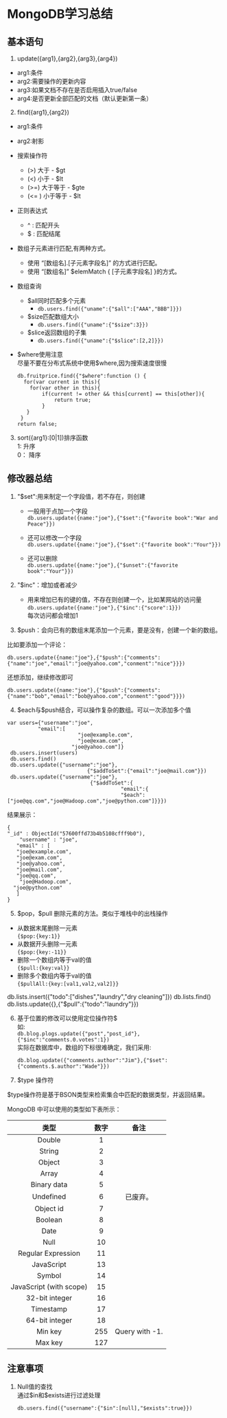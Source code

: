 # MongoDB学习总结

## 基本语句
1. update({arg1},{arg2},{arg3},{arg4})  
* arg1:条件  
* arg2:需要操作的更新内容
* arg3:如果文档不存在是否启用插入true/false
* arg4:是否更新全部匹配的文档（默认更新第一条）

2. find({arg1},{arg2})
  * arg1:条件
  * arg2:射影
  * 搜索操作符    
    + (>) 大于 - $gt
    + (<) 小于 - $lt
    + (>=) 大于等于 - $gte
    + (<= ) 小于等于 - $lt
  * 正则表达式
    + \^ : 匹配开头
    + \$ : 匹配结尾
  
  * 数组子元素进行匹配,有两种方式。  
    + 使用 “[数组名].[子元素字段名]” 的方式进行匹配。
    + 使用 “[数组名]” $elemMatch { [子元素字段名] }的方式。

  * 数组查询
    + \$all同时匹配多个元素
      - ```db.users.find({"uname":{"$all":["AAA","BBB"]}})```
    + \$size匹配数组大小
      - ```db.users.find({"uname":{"$size":3}})```
    + \$slice返回数组的子集
      - ```db.users.find({"uname":{"$slice":[2,2]}})```
  * \$where使用注意  
    尽量不要在分布式系统中使用\$where,因为搜索速度很慢  
    ```
    db.fruitprice.find({"$where":function () {
      for(var current in this){
        for(var other in this){
            if(current != other && this[current] == this[other]){
                return true;
            }
       }
     }
    return false;
    ```
3.  sort({arg1}:[0|1])排序函数  
    1: 升序  
    0： 降序  

## 修改器总结
1. \"\$set\":用来制定一个字段值，若不存在，则创建
   * 一般用于点加一个字段  
   ```db.users.update({name:"joe"},{"$set":{"favorite book":"War and Peace"}})```

   * 还可以修改一个字段  
   ```db.users.update({name:"joe"},{"$set":{"favorite book":"Your"}})```
 
   * 还可以删除  
   ```db.users.update({name:"joe"},{"$unset":{"favorite book":"Your"}})```

2. \"\$inc\"：增加或者减少
   * 用来增加已有的键的值，不存在则创建一个，比如某网站的访问量  
   ```db.users.update({name:"joe"},{"$inc":{"score":1}})```  
   每次访问都会增加1

3. \$push：会向已有的数组末尾添加一个元素，要是没有，创建一个新的数组。

  比如要添加一个评论：
 ```
 db.users.update({name:"joe"},{"$push":{"comments":{"name":"joe","email":"joe@yahoo.com","conment":"nice"}}})
 ```

 还想添加，继续修改即可

```
db.users.update({name:"joe"},{"$push":{"comments":{"name":"bob","email":"bob@yahoo.com","conment":"good"}}})
```

4. \$each与\$push结合，可以操作复杂的数组。可以一次添加多个值
```
var users={"username":"joe",
          "email":[
                       "joe@example.com",
                       "joe@exam.com",
                     "joe@yahoo.com"]}
 db.users.insert(users) 
 db.users.find() 
 db.users.update({"username":"joe"},
                          {"$addToSet":{"email":"joe@mail.com"}}) 
 db.users.update({"username":"joe"},
                           {"$addToSet":{
                                     "email":{
                                     "$each":["joe@qq.com","joe@Hadoop.com","joe@python.com"]}}})
```

结果展示：
```
{
"_id" : ObjectId("57600ffd73b4b5108cfff9b0"),
    "username" : "joe",
   "email" : [ 
   "joe@example.com", 
   "joe@exam.com", 
   "joe@yahoo.com", 
   "joe@mail.com", 
   "joe@qq.com", 
    "joe@Hadoop.com", 
  "joe@python.com"
   ]
}
```

5. \$pop，\$pull 删除元素的方法。类似于堆栈中的出栈操作
  * 从数据末尾删除一元素<br/>```{$pop:{key:1}}```
  * 从数据开头删除一元素<br/>```{$pop:{key:-11}}```
  * 删除一个数组内等于val的值<br/>```{$pull:{key:val}}```
  * 删除多个数组内等于val的值<br/>```{$pullAll:{key:[val1,val2,val2]}}```

db.lists.insert({"todo":["dishes","laundry","dry cleaning"]}) 
db.lists.find()
db.lists.update({},{"$pull":{"todo":"laundry"}})

6. 基于位置的修改可以使用定位操作符\$  
  如: <br/>```db.blog.plogs.update({"post","post_id"},{"$inc":"comments.0.votes":1}) ```  
   实际在数据库中，数组的下标很难确定，我们采用:    
   ```
   db.blog.update({"comments.author":"Jim"},{"$set":{"comments.$.author":"Wade"}})
   ```

7. \$type 操作符

$type操作符是基于BSON类型来检索集合中匹配的数据类型，并返回结果。

MongoDB 中可以使用的类型如下表所示：

|类型|数字|备注| 
| :---: | :---: | :---: | 
|Double|1| | 	 
|String|2|	| 
|Object|3|	| 
|Array|4|	 |
|Binary data|5||	 
|Undefined|6|已废弃。|
|Object id|7|	 |
|Boolean|8|	 |
|Date|9|	| 
|Null|10|	 | 
|Regular Expression|11|	 |
|JavaScript|13|	 |
|Symbol|14|	 |
|JavaScript (with scope)|15||	 
|32-bit integer|16|	 |
|Timestamp|17|	 |
|64-bit integer|18|	| 
|Min key|255|Query with -1.|
|Max key|127|	 |

## 注意事项
1. Null值的查找  
   通过\$in和\$exists进行过滤处理  
   ```
   db.users.find({"username":{"$in":[null],"$exists":true}})
   ```
